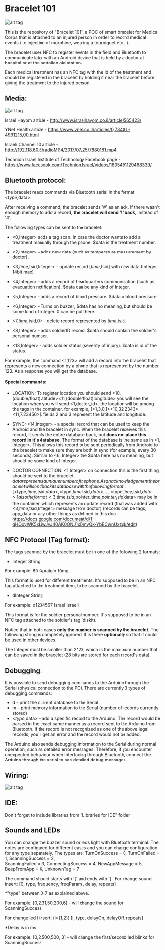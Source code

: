 # Bracelet 101
![alt tag](https://github.com/ValkA/BraceletIOT/raw/master/image1.jpg)

This is the repository of "Bracelet 101", a POC of smart bracelet for Medical Corps that is attached to an injured person in order to record medical events (i.e injection of morphine, wearing a tourniquet etc...).

The bracelet uses NFC to register events in the field and Bluetooth to communicate later with an Android device that is held by a doctor at hospital or at the battalion aid station.

Each medical treatment has an NFC tag with the id of the treatment and should be registered in the bracelet by holding it near the bracelet before giving the treatment to the injured person.

## Media:
![alt tag](https://github.com/ValkA/BraceletIOT/raw/master/image2.jpg)

Israel Hayom article - http://www.israelhayom.co.il/article/565423/

YNet Health article - https://www.ynet.co.il/articles/0,7340,L-4991215,00.html

Israeli Channel 10 article - http://192.118.60.6/radioMP4/2017/07/25/7880181.mp4

Technion Israel Institute of Technology Facebook page - https://www.facebook.com/Technion.Israel/videos/1805491129468339/


## Bluetooth protocol:
The bracelet reads commands via Bluetooth serial in the format <$type,$data>.

After receiving a command, the bracelet sends '#' as an ack. If there wasn't enough memory to add a record, __the bracelet will send '!' back__, instead of '#'.

The following types can be sent to the bracelet:

- <0,Integer> adds a tag scan. In case the doctor wants to add a treatment manually through the phone.
$data is the treatment number.

- <2,Integer> - adds new data (such as temperature measurement by doctor).

- <3,$time,$tsid,Integer> - update record [$time,$tsid] with new data (Integer 14bit max)

- <4,Integer> - adds a record of headquarters communication (such as evacuation notification),
$data can be any kind of Integer.

- <5,Integer> - adds a record of blood pressure.
$data = blood pressure

- <6,Integer> - Turns on buzzer,
$data has no meaning, but should be some kind of Integer. 0 can be put there.

- <7,$time,$tsid,0> - delete record represented by $time,$tsid.

- <8,Integer> - adds soldierID record. $data should contain the soldier's personal number.

- <13,Integer> - adds soldier status (severity of injury).
$data is id of the status.


For example, the command <1,123> will add a record into the bracelet that represents a new connection by a phone that is represented by the number 123. As a response you will get the database.

#### Special commands:

- LOCATION:
To register location you should send <10,(double/float)latitude><11,(double/float)longitude>
you will see the location when you will send <1,doctor_id>. the location will be among the tags in the container.
for example, [<1,3,0,1><10,32.2343><11,7.23456>]. fields 2 and 3 represent the latitude and longitude.

- SYNC:
<14,Integer> - a special record that can be used to keep the Android and the bracelet in sync.
When the bracelet receives this record, it sends the entire database back, but __does not place this record in it's database__.
The format of the database is the same as in <1, Integer>.
This allows this record to be sent periodically from Android to the bracelet to make sure they are both in sync (for example, every 30 seconds).
Similar to <6, Integer> the $data here has no meaning, but should be some kind of Integer.

- DOCTOR CONNECTION:
<1,Integer> on connection this is the first thing should be sent to the bracelet.
$data represents a unique number of the phone.
As an acknowledgement the bracelet will send back its database with the following format:
[<$type,$time,$tsid,$data>, <$type,$time,$tsid,$data>, ..., <$type,$time,$tsid,$data>]
also the format <3,$time,$tsid,$pointer_time,$pointer_tsid,$data> may be in the container,
which represents an update record (that was added with <3,$time,$tsid,Integer> message from doctor)
(records can be tags, app_data or any other things as defined in this doc https://docs.google.com/document/d/1-qHOoyWK5xLiwJvJ40AK0ONJ1xDmyQk-YbECwnUxzqk/edit)

## NFC Protocol (Tag format):
The tags scanned by the bracelet must be in one of the following 2 formats:
- Integer String

For example: 50 Optalgin 10mg

This format is used for different treatments. It's supposed to be in an NFC tag attached to the treatment item, to be scanned by the bracelet.

- dInteger String

For example: d1234567 Israel Israeli

This format is for the soldier personal number. It's supposed to be in an NFC tag attached to the soldier's tag (diskit).

Notice that in both cases __only the number is scanned by the bracelet__. The following string is completely ignored. It is there __optionally__ so that it could be used in other devices.

The Integer must be smaller than 2^28, which is the maximum number that can be saved in the bracelet (28 bits are stored for each record's data).

## Debugging:
It is possible to send debugging commands to the Arduino through the Serial (physical connection to the PC). There are currently 3 types of debugging commands:
- d - print the current database to the Serial.
- m - print memory information to the Serial (number of records currently stored)
- <$type,$data> - add a specific record to the Arduino. The record would be parsed in the exact same manner as a record sent to the Arduino from Bluetooth. If the record is not recognized as one of the above legal records, you'll get an error and the record would not be added.

The Arduino also sends debugging information to the Serial during normal operation, such as detailed error messages. Therefore, if you encounter unexpected behaviour when interfacing through Bluetooth, connect the Arduino through the serial to see detailed debug messages.

## Wiring:
![alt tag](https://raw.githubusercontent.com/ValkA/BraceletIOT/master/bracelet_bb.png)

## IDE:
Don't forget to include libraries from "Libraries for IDE" folder

## Sounds and LEDs
You can change the buzzer sound or leds light with Bluetooth terminal.
The notes are configured for different cases and you can change configuration for any type separately. The types are:
  TurnOnSuccess = 0,
  TurnOnFailed = 1,
  ScanningSuccess = 2,  
  ScanningFailed = 3,
  ConnectingSuccess = 4,
	NewAppMessage = 5,
	BeepFromApp = 6,
	UnknownTag = 7

The command should starts with '[' and ends with ']'.
For change sound insert:
[0, type, frequency, freqParam , delay,  repeats]

*"type" between 0-7 as explained above.

For example:
[0,2,31,50,200,6] - will change the sound for ScanningSuccess.

For change led i insert: (i={1,2})
[i, type, delayOn,  delayOff,  repeats]

*Delay is in ms.

For example:
[0,2,500,500, 3] - will change the first/second led blinks for ScanningSuccess.

